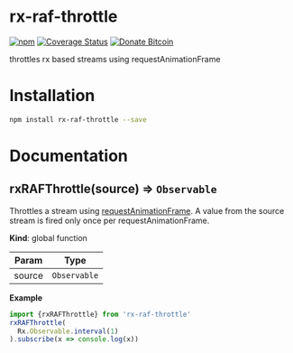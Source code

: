 # rx-raf-throttle
[![npm](https://img.shields.io/npm/v/rx-raf-throttle.svg)](https://www.npmjs.com/package/rx-raf-throttle)
[![Coverage Status](https://coveralls.io/repos/github/tusharmath/rx-raf-throttle/badge.svg)](https://coveralls.io/github/tusharmath/rx-raf-throttle)
[![Donate Bitcoin](https://img.shields.io/badge/donate-bitcoin-green.svg)](https://www.coinbase.com/tusharmath)

throttles rx based streams using requestAnimationFrame

# Installation

```bash
npm install rx-raf-throttle --save
```

# Documentation
<a name="rxRAFThrottle"></a>

## rxRAFThrottle(source) ⇒ <code>Observable</code>
Throttles a stream using [requestAnimationFrame](https://developer.mozilla.org/en-US/docs/Web/API/window/requestAnimationFrame).
A value from the source stream is fired only once per requestAnimationFrame.

**Kind**: global function  

| Param | Type |
| --- | --- |
| source | <code>Observable</code> | 

**Example**  
```js
import {rxRAFThrottle} from 'rx-raf-throttle'
rxRAFThrottle(
  Rx.Observable.interval(1)
).subscribe(x => console.log(x))
```
